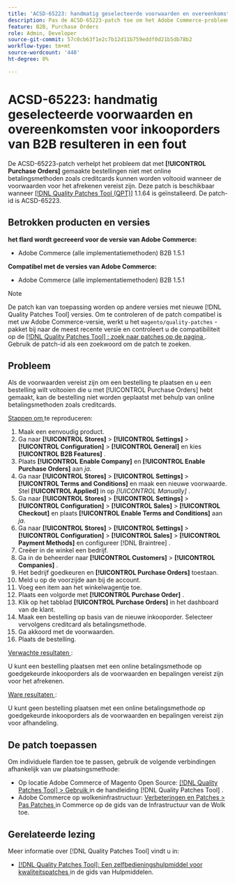 ```yaml
---
title: 'ACSD-65223: handmatig geselecteerde voorwaarden en overeenkomsten voor inkooporders van B2B resulteren in een fout'
description: Pas de ACSD-65223-patch toe om het Adobe Commerce-probleem op te lossen dat ertoe leidt dat met [!UICONTROL Purchase Orders] gemaakte bestellingen niet met online betalingsmethoden zoals creditcards kunnen worden voltooid wanneer de voorwaarden voor het afrekenen vereist zijn.
feature: B2B, Purchase Orders
role: Admin, Developer
source-git-commit: 57c0cb63f1e2c7b12d11b759eddf0d21b5db78b2
workflow-type: tm+mt
source-wordcount: '440'
ht-degree: 0%

---
```



# ACSD-65223: handmatig geselecteerde voorwaarden en overeenkomsten voor inkooporders van B2B resulteren in een fout

De ACSD-65223-patch verhelpt het probleem dat met **[!UICONTROL Purchase Orders]** gemaakte bestellingen niet met online betalingsmethoden zoals creditcards kunnen worden voltooid wanneer de voorwaarden voor het afrekenen vereist zijn. Deze patch is beschikbaar wanneer [[!DNL Quality Patches Tool (QPT)]](/help/tools/quality-patches-tool/quality-patches-tool-to-self-serve-quality-patches.md) 1.1.64 is geïnstalleerd. De patch-id is ACSD-65223.

## Betrokken producten en versies

**het flard wordt gecreeerd voor de versie van Adobe Commerce:**

* Adobe Commerce (alle implementatiemethoden) B2B 1.5.1

**Compatibel met de versies van Adobe Commerce:**

* Adobe Commerce (alle implementatiemethoden) B2B 1.5.1

>[!NOTE]
>
>De patch kan van toepassing worden op andere versies met nieuwe [!DNL Quality Patches Tool] versies. Om te controleren of de patch compatibel is met uw Adobe Commerce-versie, werkt u het `magento/quality-patches` -pakket bij naar de meest recente versie en controleert u de compatibiliteit op de [[!DNL Quality Patches Tool] : zoek naar patches op de pagina ](https://experienceleague.adobe.com/tools/commerce-quality-patches/index.html?lang=nl-NL) . Gebruik de patch-id als een zoekwoord om de patch te zoeken.

## Probleem

Als de voorwaarden vereist zijn om een bestelling te plaatsen en u een bestelling wilt voltooien die u met [!UICONTROL Purchase Orders] hebt gemaakt, kan de bestelling niet worden geplaatst met behulp van online betalingsmethoden zoals creditcards.

<u> Stappen om </u> te reproduceren:

1. Maak een eenvoudig product.
1. Ga naar **[!UICONTROL Stores]** > **[!UICONTROL Settings]** > **[!UICONTROL Configuration]** > **[!UICONTROL General]** en kies **[!UICONTROL B2B Features]** .
1. Plaats **[!UICONTROL Enable Company]** en **[!UICONTROL Enable Purchase Orders]** aan *ja*.
1. Ga naar **[!UICONTROL Stores]** > **[!UICONTROL Settings]** > **[!UICONTROL Terms and Conditions]** en maak een nieuwe voorwaarde. Stel **[!UICONTROL Applied]** in op *[!UICONTROL Manually]* .
1. Ga naar **[!UICONTROL Stores]** > **[!UICONTROL Settings]** > **[!UICONTROL Configuration]** > **[!UICONTROL Sales]** > **[!UICONTROL Checkout]** en plaats **[!UICONTROL Enable Terms and Conditions]** aan *ja*.
1. Ga naar **[!UICONTROL Stores]** > **[!UICONTROL Settings]** > **[!UICONTROL Configuration]** > **[!UICONTROL Sales]** > **[!UICONTROL Payment Methods]** en configureer [!DNL Braintree] .
1. Creëer in de winkel een bedrijf.
1. Ga in de beheerder naar **[!UICONTROL Customers]** > **[!UICONTROL Companies]** .
1. Het bedrijf goedkeuren en **[!UICONTROL Purchase Orders]** toestaan.
1. Meld u op de voorzijde aan bij de account.
1. Voeg een item aan het winkelwagentje toe.
1. Plaats een volgorde met **[!UICONTROL Purchase Order]** .
1. Klik op het tabblad **[!UICONTROL Purchase Orders]** in het dashboard van de klant.
1. Maak een bestelling op basis van de nieuwe inkooporder. Selecteer vervolgens creditcard als betalingsmethode.
1. Ga akkoord met de voorwaarden.
1. Plaats de bestelling.

<u> Verwachte resultaten </u>:

U kunt een bestelling plaatsen met een online betalingsmethode op goedgekeurde inkooporders als de voorwaarden en bepalingen vereist zijn voor het afrekenen.

<u> Ware resultaten </u>:

U kunt geen bestelling plaatsen met een online betalingsmethode op goedgekeurde inkooporders als de voorwaarden en bepalingen vereist zijn voor afhandeling.

## De patch toepassen

Om individuele flarden toe te passen, gebruik de volgende verbindingen afhankelijk van uw plaatsingsmethode:

* Op locatie Adobe Commerce of Magento Open Source: [[!DNL Quality Patches Tool] > Gebruik ](/help/tools/quality-patches-tool/usage.md) in de handleiding [!DNL Quality Patches Tool] .
* Adobe Commerce op wolkeninfrastructuur: [ Verbeteringen en Patches > Pas Patches ](https://experienceleague.adobe.com/docs/commerce-cloud-service/user-guide/develop/upgrade/apply-patches.html?lang=nl-NL) in Commerce op de gids van de Infrastructuur van de Wolk toe.

## Gerelateerde lezing

Meer informatie over [!DNL Quality Patches Tool] vindt u in:

* [[!DNL Quality Patches Tool]: Een zelfbedieningshulpmiddel voor kwaliteitspatches ](/help/tools/quality-patches-tool/quality-patches-tool-to-self-serve-quality-patches.md) in de gids van Hulpmiddelen.
